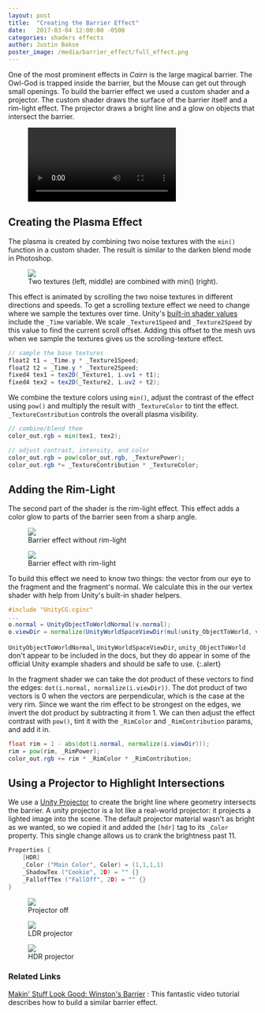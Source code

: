 ```yaml
---
layout: post
title:  "Creating the Barrier Effect"
date:   2017-03-04 12:00:00 -0500
categories: shaders effects
author: Justin Bakse
poster_image: /media/barrier_effect/full_effect.png
---
```


One of the most prominent effects in *Cairn* is the large magical barrier. The Owl-God is trapped inside the barrier, but the Mouse can get out through small openings. To build the barrier effect we used a custom shader and a projector. The custom shader draws the surface of the barrier itself and a rim-light effect. The projector draws a bright line and a glow on objects that intersect the barrier.


<div class="figures">
	<figure>
		<video class="fill" src="{{site.baseurl}}/media/barrier_effect/full_effect.mp4" controls></video>
	</figure>
</div>

## Creating the Plasma Effect


The plasma is created by combining two noise textures with the `min()` function in a custom shader. The result is similar to the darken blend mode in Photoshop.

<div class="figures">
	<figure>
		<img src="{{site.baseurl}}/media/barrier_effect/composite_min.png">
		<figcaption>
		Two textures (left, middle) are combined with min() (right).
		</figcaption>
	</figure>
</div>


This effect is animated by scrolling the two noise textures in different directions and speeds. To get a scrolling texture effect we need to change where we sample the textures over time. Unity's [built-in shader values](https://docs.unity3d.com/462/Documentation/Manual/SL-BuiltinValues.html) include the `_Time` variable. We scale `_Texture1Speed` and `_Texture2Speed` by this value to find the current scroll offset. Adding this offset to the mesh uvs when we sample the textures gives us the scrolling-texture effect.

```glsl
// sample the base textures
float2 t1 = _Time.y * _Texture1Speed;
float2 t2 = _Time.y * _Texture2Speed;
fixed4 tex1 = tex2D(_Texture1, i.uv1 + t1);
fixed4 tex2 = tex2D(_Texture2, i.uv2 + t2);
```

We combine the texture colors using `min()`, adjust the contrast of the effect using `pow()` and multiply the result with `_TextureColor` to tint the effect. `_TextureContribution` controls the overall plasma visibility.

```glsl
// combine/blend them
color_out.rgb = min(tex1, tex2);

// adjust contrast, intensity, and color
color_out.rgb = pow(color_out.rgb, _TexturePower);
color_out.rgb *= _TextureContribution * _TextureColor;
```

## Adding the Rim-Light

The second part of the shader is the rim-light effect. This effect adds a color glow to parts of the barrier seen from a sharp angle.

<div class="figures">
<figure>
	<img src="{{site.baseurl}}/media/barrier_effect/rim_off.png">
	<figcaption>Barrier effect without rim-light</figcaption>
</figure>
<figure>
	<img src="{{site.baseurl}}/media/barrier_effect/full_effect.png">
	<figcaption>Barrier effect with rim-light</figcaption>
</figure>
</div>

To build this effect we need to know two things: the vector from our eye to the fragment and the fragment's normal. We calculate this in the our vertex shader with help from Unity's built-in shader helpers.

```glsl
#include "UnityCG.cginc"
...
o.normal = UnityObjectToWorldNormal(v.normal);
o.viewDir = normalize(UnityWorldSpaceViewDir(mul(unity_ObjectToWorld, v.vertex)));
```


`UnityObjectToWorldNormal`, `UnityWorldSpaceViewDir`, `unity_ObjectToWorld` don't appear to be included in the docs, but they do appear in some of the official Unity example shaders and should be safe to use.
{:.alert}

In the fragment shader we can take the dot product of these vectors to find the edges: `dot(i.normal, normalize(i.viewDir))`. The dot product of two vectors is 0 when the vectors are perpendicular, which is the case at the very rim. Since we want the rim effect to be strongest on the edges, we invert the dot product by subtracting it from 1. We can then adjust the effect contrast with `pow()`, tint it with the `_RimColor` and `_RimContribution` params, and add it in.

```glsl
float rim = 1 - abs(dot(i.normal, normalize(i.viewDir)));
rim = pow(rim, _RimPower);
color_out.rgb += rim * _RimColor * _RimContribution;
```

## Using a Projector to Highlight Intersections

We use a [Unity Projector](https://docs.unity3d.com/Manual/class-Projector.html) to create the bright line where geometry intersects the barrier. A unity projector is a lot like a real-world projector: it projects a lighted image into the scene. The default projector material wasn't as bright as we wanted, so we copied it and added the `[hdr]` tag to its `_Color` property. This single change allows us to crank the brightness past 11.

```c
Properties {
	[HDR]
	_Color ("Main Color", Color) = (1,1,1,1)
	_ShadowTex ("Cookie", 2D) = "" {}
	_FalloffTex ("FallOff", 2D) = "" {}
}
```


<div class="figures">
<figure>
	<img src="{{site.baseurl}}/media/barrier_effect/projector_off.png">
	<figcaption>Projector off</figcaption>
</figure>
<figure>
	<img src="{{site.baseurl}}/media/barrier_effect/projector_ldr.png">
	<figcaption>LDR projector</figcaption>
</figure>
<figure>
	<img src="{{site.baseurl}}/media/barrier_effect/full_effect.png">
	<figcaption>HDR projector</figcaption>
</figure>
</div>


### Related Links

[Makin' Stuff Look Good: Winston's Barrier](https://www.youtube.com/watch?v=C6lGEgcHbWc)
: This fantastic video tutorial describes how to build a similar barrier effect.
